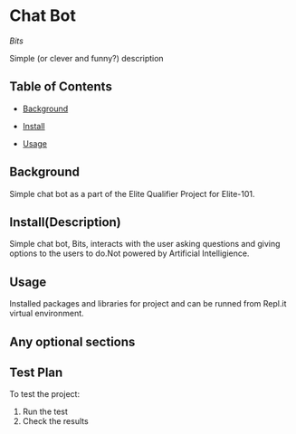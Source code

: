 # Chat Bot 
*Bits*

Simple (or clever and funny?) description

## Table of Contents

- [Background](#background)

- [Install](#install)

- [Usage](#usage)

## Background

Simple chat bot as a part of the Elite Qualifier Project for Elite-101.

## Install(Description)

Simple chat bot, Bits, interacts with the user asking questions and giving options to the users to do.Not powered by Artificial Intelligience.

## Usage

Installed packages and libraries for project and can be runned from Repl.it virtual
environment.

## Any optional sections

## Test Plan

To test the project:

1.  Run the test
2.  Check the results

